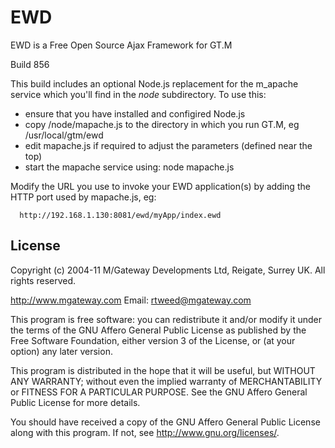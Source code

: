 # EWD
 
EWD is a Free Open Source Ajax Framework for GT.M

Build 856

This build includes an optional Node.js replacement for the m_apache service which you'll find in the 
*node* subdirectory.  To use this:

   - ensure that you have installed and configired Node.js
   - copy /node/mapache.js to the directory in which you run GT.M, eg /usr/local/gtm/ewd
   - edit mapache.js if required to adjust the parameters (defined near the top)
   - start the mapache service using: node mapache.js
   
   Modify the URL you use to invoke your EWD application(s) by adding the HTTP port used by mapache.js, eg:
   
      http://192.168.1.130:8081/ewd/myApp/index.ewd


## License

Copyright (c) 2004-11 M/Gateway Developments Ltd,
Reigate, Surrey UK.
All rights reserved.

http://www.mgateway.com
Email: rtweed@mgateway.com

This program is free software: you can redistribute it and/or modify it under the terms of the GNU Affero General Public License as published by the Free Software Foundation, either version 3 of the License, or (at your option) any later version.

This program is distributed in the hope that it will be useful, but WITHOUT ANY WARRANTY; without even the implied warranty of MERCHANTABILITY or FITNESS FOR A PARTICULAR PURPOSE.  See the GNU Affero General Public License for more details.

You should have received a copy of the GNU Affero General Public License along with this program.  If not, see <http://www.gnu.org/licenses/>.




    


